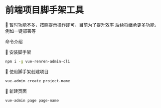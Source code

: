 # 前端项目脚手架工具

🌰 暂时功能不多，按照提示操作即可，目前为了提升效率
后续将继承更多功能，例如一键部署等

命令介绍

🍎 安装脚手架
```bash
npm i -g vue-renren-admin-cli
```

🍏 使用脚手架创建项目

```bash
vue-admin create project-name
```

🍌 新建页面
```bash
vue-admin page page-name
```
